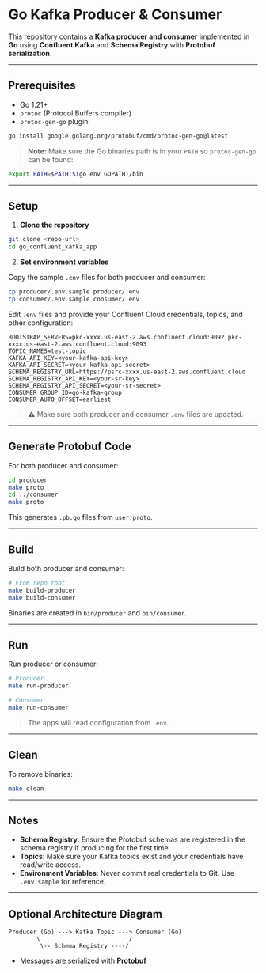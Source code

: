# Go Kafka Producer & Consumer

This repository contains a **Kafka producer and consumer** implemented in **Go** using **Confluent Kafka** and **Schema Registry** with **Protobuf serialization**.

---



## Prerequisites

- Go 1.21+
- `protoc` (Protocol Buffers compiler)
- `protoc-gen-go` plugin:

```bash
go install google.golang.org/protobuf/cmd/protoc-gen-go@latest
```
> **Note:** Make sure the Go binaries path is in your `PATH` so `protoc-gen-go` can be found:

````bash
export PATH=$PATH:$(go env GOPATH)/bin
````

---

## Setup

1. **Clone the repository**

```bash
git clone <repo-url>
cd go_confluent_kafka_app
````

2. **Set environment variables**

Copy the sample `.env` files for both producer and consumer:

```bash
cp producer/.env.sample producer/.env
cp consumer/.env.sample consumer/.env
```

Edit `.env` files and provide your Confluent Cloud credentials, topics, and other configuration:

```dotenv
BOOTSTRAP_SERVERS=pkc-xxxx.us-east-2.aws.confluent.cloud:9092,pkc-xxxx.us-east-2.aws.confluent.cloud:9093
TOPIC_NAMES=test-topic
KAFKA_API_KEY=<your-kafka-api-key>
KAFKA_API_SECRET=<your-kafka-api-secret>
SCHEMA_REGISTRY_URL=https://psrc-xxxx.us-east-2.aws.confluent.cloud
SCHEMA_REGISTRY_API_KEY=<your-sr-key>
SCHEMA_REGISTRY_API_SECRET=<your-sr-secret>
CONSUMER_GROUP_ID=go-kafka-group
CONSUMER_AUTO_OFFSET=earliest
```

> ⚠️ Make sure both producer and consumer `.env` files are updated.

---

## Generate Protobuf Code

For both producer and consumer:

```bash
cd producer
make proto
cd ../consumer
make proto
```

This generates `.pb.go` files from `user.proto`.

---

## Build

Build both producer and consumer:

```bash
# From repo root
make build-producer
make build-consumer
```

Binaries are created in `bin/producer` and `bin/consumer`.

---

## Run

Run producer or consumer:

```bash
# Producer
make run-producer

# Consumer
make run-consumer
```

> The apps will read configuration from `.env`.

---

## Clean

To remove binaries:

```bash
make clean
```

---

## Notes

- **Schema Registry**: Ensure the Protobuf schemas are registered in the schema registry if producing for the first time.
- **Topics**: Make sure your Kafka topics exist and your credentials have read/write access.
- **Environment Variables**: Never commit real credentials to Git. Use `.env.sample` for reference.

---

## Optional Architecture Diagram

```
Producer (Go) ---> Kafka Topic ---> Consumer (Go)
        \                         /
         \-- Schema Registry ----/
```

- Messages are serialized with **Protobuf**
